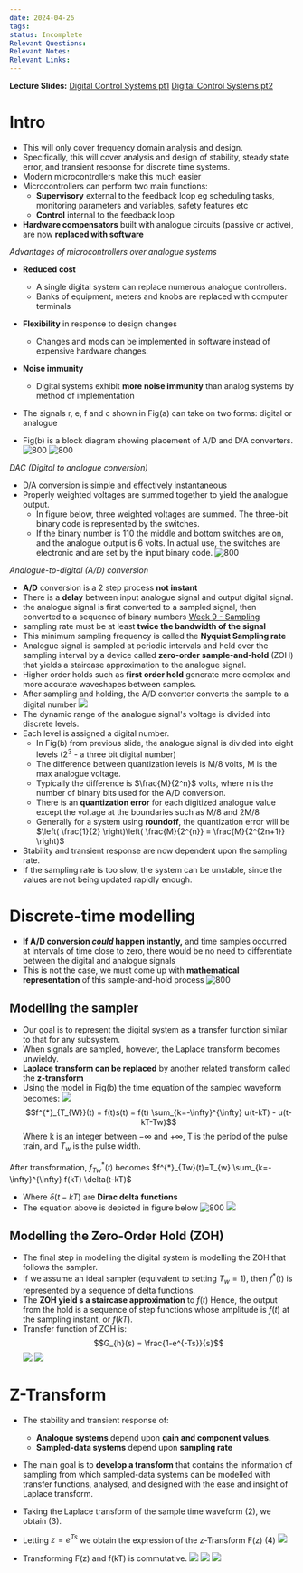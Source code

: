 ```yaml
---
date: 2024-04-26
tags: 
status: Incomplete
Relevant Questions: 
Relevant Notes: 
Relevant Links:
---
```

**Lecture Slides:**
[Digital Control Systems pt1](Attachments/Workshop%20Week%207%20–%20Digital%20Control%20Systems%20-%20Part%201_annotated.pdf)
[Digital Control Systems pt2](Attachments/Workshop%20Week%207%20–%20Digital%20Control%20Systems%20-%20Part%202_v1_annotated.pdf)

# Intro
- This will only cover frequency domain analysis and design.
- Specifically, this will cover analysis and design of stability, steady state error, and transient response for discrete time systems.
- Modern microcontrollers make this much easier
- Microcontrollers can perform two main functions:
	- **Supervisory** external to the feedback loop eg scheduling tasks, monitoring parameters and variables, safety features etc
	- **Control** internal to the feedback loop
- **Hardware compensators** built with analogue circuits (passive or active), are now **replaced with software**

*Advantages of microcontrollers over analogue systems*
- **Reduced cost**
	- A single digital system can replace numerous analogue controllers.
	- Banks of equipment, meters and knobs are replaced with computer terminals
- **Flexibility** in response to design changes
	- Changes and mods can be implemented in software instead of expensive hardware changes.
- **Noise immunity**
	- Digital systems exhibit **more noise immunity** than analog systems by method of implementation

- The signals r, e, f and c shown in Fig(a) can take on two forms: digital or analogue
- Fig(b) is a block diagram showing placement of A/D and D/A converters.
![800](Attachments/Pasted%20image%2020240427195515.png)
![800](Attachments/Pasted%20image%2020240427195532.png)


*DAC (Digital to analogue conversion)*
- D/A conversion is simple and effectively instantaneous
- Properly weighted voltages are summed together to yield the analogue output.
	- In figure below, three weighted voltages are summed. The three-bit binary code is represented by the switches.
	- If the binary number is 110 the middle and bottom switches are on, and the analogue output is 6 volts. In actual use, the switches are electronic and are set by the input binary code.
![800](Attachments/Pasted%20image%2020240427195904.png)

*Analogue-to-digital (A/D) conversion*
- **A/D** conversion is a 2 step process **not instant**
- There is a **delay** between input analogue signal and output digital signal.
- the analogue signal is first converted to a sampled signal, then converted to a sequence of binary numbers
[Week 9 - Sampling](../../../UNI%202023/SEM%201/ELEC2040/Week%209%20-%20Sampling.md)
- sampling rate must be at least **twice the bandwidth of the signal**
- This minimum sampling frequency is called the **Nyquist Sampling rate**
- Analogue signal is sampled at periodic intervals and held over the sampling interval by a device called **zero-order sample-and-hold** (ZOH) that yields a staircase approximation to the analogue signal.
- Higher order holds such as **first order hold** generate more complex and more accurate waveshapes between samples.
- After sampling and holding, the A/D converter converts the sample to a digital number
![](Attachments/Pasted%20image%2020240427200646.png)
- The dynamic range of the analogue signal's voltage is divided into discrete levels.
- Each level is assigned a digital number.
	- In Fig(b) from previous slide, the analogue signal is divided into eight levels ($2^3$ - a three bit digital number)
	- The difference between quantization levels is M/8 volts, M is the max analogue voltage.
	- Typically the difference is $\frac{M}{2^n}$ volts, where n is the number of binary bits used for the A/D conversion.
	- There is an **quantization error** for each digitized analogue value except the voltage at the boundaries such as M/8 and 2M/8
	- Generally for a system using **roundoff**, the quantization error will be $\left( \frac{1}{2} \right)\left( \frac{M}{2^{n}} = \frac{M}{2^{2n+1}} \right)$
- Stability and transient response are now dependent upon the sampling rate.
- If the sampling rate is too slow, the system can be unstable, since the values are not being updated rapidly enough.

# Discrete-time modelling
- **If A/D conversion *could* happen instantly,** and time samples occurred at intervals of time close to zero, there would be no need to differentiate between the digital and analogue signals
- This is not the case, we must come up with **mathematical representation** of this sample-and-hold process
![800](Attachments/Pasted%20image%2020240427202613.png)
## Modelling the sampler
- Our goal is to represent the digital system as a transfer function similar to that for any subsystem.
- When signals are sampled, however, the Laplace transform becomes unwieldy.
- **Laplace transform can be replaced** by another related transform called the **z-transform**
- Using the model in Fig(b) the time equation of the sampled waveform becomes:
![](Attachments/Pasted%20image%2020240427203231.png)
$$f^{*}_{T_{W}}(t) = f(t)s(t) = f(t) \sum_{k=-\infty}^{\infty} u(t-kT) - u(t-kT-Tw)$$
Where k is an integer between $- \infty$ and $+ \infty$, T is the period of the pulse train, and $T_{w}$ is the pulse width.

After transformation, $f^{*}_{Tw}(t)$ becomes $f^{*}_{Tw}(t)=T_{w} \sum_{k=-\infty}^{\infty} f(kT) \delta(t-kT)$
- Where $\delta(t-kT)$ are **Dirac delta functions**
- The equation above is depicted in figure below
![800](Attachments/Pasted%20image%2020240427204027.png)
![](Attachments/Pasted%20image%2020240427204045.png)

## Modelling the Zero-Order Hold (ZOH)
- The final step in modelling the digital system is modelling the ZOH that follows the sampler.
- If we assume an ideal sampler (equivalent to setting $T_{w} = 1$), then $f^{*}(t)$ is represented by a sequence of delta functions.
- The **ZOH yield s a staircase approximation** to $f(t)$ Hence, the output from the hold is a sequence of step functions whose amplitude is $f(t)$ at the sampling instant, or $f(kT)$.
- Transfer function of ZOH is:
$$G_{h}(s) = \frac{1-e^{-Ts}}{s}$$
![](Attachments/Pasted%20image%2020240427204500.png)
![](Attachments/Pasted%20image%2020240427204525.png)

# Z-Transform
- The stability and transient response of:
	- **Analogue systems** depend upon **gain and component values.**
	- **Sampled-data systems** depend upon **sampling rate**
- The main goal is to **develop a transform** that contains the information of sampling from which sampled-data systems can be modelled with transfer functions, analysed, and designed with the ease and insight of Laplace transform.
- Taking the Laplace transform of the sample time waveform (2), we obtain (3).
- Letting $z = e^{Ts}$ we obtain the expression of the z-Transform F(z) (4)
![](Attachments/Pasted%20image%2020240427205211.png)

- Transforming F(z) and f(kT) is commutative.
![](Attachments/Pasted%20image%2020240427205707.png)
![](Attachments/Pasted%20image%2020240427205722.png)
![](Attachments/Pasted%20image%2020240427205734.png)
